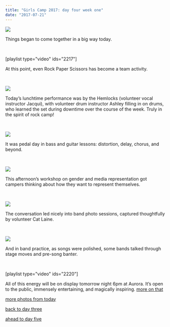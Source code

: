 ```yaml
---
title: "Girls Camp 2017: day four week one"
date: "2017-07-21"
---
```


[![](/uploads/blogpost/grrr-04-10784.jpg)](http://girlsrockri.org/wp-content/uploads/2017/07/grrr-04-10784.jpg)

Things began to come together in a big way today.

 

\[playlist type="video" ids="2217"\]

At this point, even Rock Paper Scissors has become a team activity.

 

[![](/uploads/blogpost/grrr-04-10783.jpg)](http://girlsrockri.org/wp-content/uploads/2017/07/grrr-04-10783.jpg)

Today’s lunchtime performance was by the Hemlocks (volunteer vocal instructor Jacqui), with volunteer drum instructor Ashley filling in on drums, who learned the set during downtime over the course of the week. Truly in the spirit of rock camp!

 

[![](/uploads/blogpost/grrr-04-10782.jpg)](http://girlsrockri.org/wp-content/uploads/2017/07/grrr-04-10782.jpg)

It was pedal day in bass and guitar lessons: distortion, delay, chorus, and beyond.

 

[![](/uploads/blogpost/grrr-04-10781.jpg)](http://girlsrockri.org/wp-content/uploads/2017/07/grrr-04-10781.jpg)

This afternoon’s workshop on gender and media representation got campers thinking about how they want to represent themselves.

 

[![](/uploads/blogpost/grrr-04-10780.jpg)](http://girlsrockri.org/wp-content/uploads/2017/07/grrr-04-10780.jpg)

The conversation led nicely into band photo sessions, captured thoughtfully by volunteer Cat Laine.

 

[![](/uploads/blogpost/grrr-04-10779.jpg)](http://girlsrockri.org/wp-content/uploads/2017/07/grrr-04-10779.jpg)

And in band practice, as songs were polished, some bands talked through stage moves and pre-song banter.

 

\[playlist type="video" ids="2220"\]

All of this energy will be on display tomorrow night 6pm at Aurora. It’s open to the public, immensely entertaining, and magically inspiring. [more on that](https://www.facebook.com/events/465565597136295/)

[more photos from today](https://www.flickr.com/photos/girlsrockri/albums/72157683262494172)

[back to day three](http://girlsrockri.org/girls-camp-2017-week-one-day-three/)

[ahead to day five](http://girlsrockri.org/girls-camp-2017-day-five-week-one-the-showcase/)
